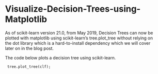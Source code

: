 # Visualize-Decision-Trees-using-Matplotlib

As of scikit-learn version 21.0, from  May 2019, Decision Trees can now be plotted with matplotlib using scikit-learn’s tree.plot_tree without relying on the dot library which is a hard-to-install dependency which we will cover later on in the blog post.

<p> The code below plots a decision tree using scikit-learn. </p>

<code> tree.plot_tree(clf); </code>
